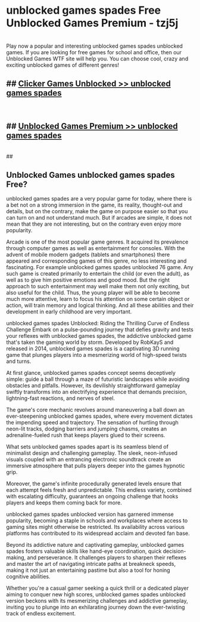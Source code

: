 # unblocked games spades  Free Unblocked Games Premium - tzj5j <br>
<br>
Play now a popular and interesting unblocked games spades unblocked games. If you are looking for free games for school and office, then our Unblocked Games WTF site will help you. You can choose cool, crazy and exciting unblocked games of different genres!


## ##  [Clicker Games Unblocked >> unblocked games spades](http://freeplayer.one?title=unblocked_games_spades&ref=UGames)
  <br>

##  ## [Unblocked Games Premium >> unblocked games spades](http://freeplayer.one?title=unblocked_games_spades&ref=UGames)
  <br>
  ##



## Unblocked Games unblocked games spades Free?

unblocked games spades are a very popular game for today, where there is a bet not on a strong immersion in the game, its reality, thought-out and details, but on the contrary, make the game on purpose easier so that you can turn on and not understand much. But if arcades are simple, it does not mean that they are not interesting, but on the contrary even enjoy more popularity.

Arcade is one of the most popular game genres. It acquired its prevalence through computer games as well as entertainment for consoles. With the advent of mobile modern gadgets (tablets and smartphones) there appeared and corresponding games of this genre, no less interesting and fascinating. For example unblocked games spades unblocked 76 game. Any such game is created primarily to entertain the child (or even the adult), as well as to give him positive emotions and good mood. But the right approach to such entertainment may well make them not only exciting, but also useful for the child. Thus, the young player will be able to become much more attentive, learn to focus his attention on some certain object or action, will train memory and logical thinking. And all these abilities and their development in early childhood are very important.

unblocked games spades Unblocked: Riding the Thrilling Curve of Endless Challenge
Embark on a pulse-pounding journey that defies gravity and tests your reflexes with unblocked games spades, the addictive unblocked game that's taken the gaming world by storm. Developed by RobKayS and released in 2014, unblocked games spades is a captivating 3D running game that plunges players into a mesmerizing world of high-speed twists and turns.

At first glance, unblocked games spades concept seems deceptively simple: guide a ball through a maze of futuristic landscapes while avoiding obstacles and pitfalls. However, its devilishly straightforward gameplay swiftly transforms into an electrifying experience that demands precision, lightning-fast reactions, and nerves of steel.

The game's core mechanic revolves around maneuvering a ball down an ever-steepening unblocked games spades, where every movement dictates the impending speed and trajectory. The sensation of hurtling through neon-lit tracks, dodging barriers and jumping chasms, creates an adrenaline-fueled rush that keeps players glued to their screens.

What sets unblocked games spades apart is its seamless blend of minimalist design and challenging gameplay. The sleek, neon-infused visuals coupled with an entrancing electronic soundtrack create an immersive atmosphere that pulls players deeper into the games hypnotic grip.

Moreover, the game's infinite procedurally generated levels ensure that each attempt feels fresh and unpredictable. This endless variety, combined with escalating difficulty, guarantees an ongoing challenge that hooks players and keeps them coming back for more.

unblocked games spades unblocked version has garnered immense popularity, becoming a staple in schools and workplaces where access to gaming sites might otherwise be restricted. Its availability across various platforms has contributed to its widespread acclaim and devoted fan base.

Beyond its addictive nature and captivating gameplay, unblocked games spades fosters valuable skills like hand-eye coordination, quick decision-making, and perseverance. It challenges players to sharpen their reflexes and master the art of navigating intricate paths at breakneck speeds, making it not just an entertaining pastime but also a tool for honing cognitive abilities.

Whether you're a casual gamer seeking a quick thrill or a dedicated player aiming to conquer new high scores, unblocked games spades unblocked version beckons with its mesmerizing challenges and addictive gameplay, inviting you to plunge into an exhilarating journey down the ever-twisting track of endless excitement.